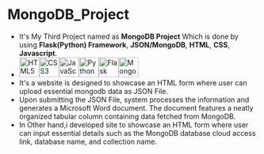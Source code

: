 # MongoDB_Project
  - It's My Third Project named as **MongoDB Project** Which is done by using **Flask(Python) Framework**, **JSON/MongoDB**, **HTML**, **CSS**, **Javascript**.
  - <img src="https://cdn.jsdelivr.net/gh/devicons/devicon/icons/html5/html5-original-wordmark.svg" alt="HTML5" width="40" height="40"/><img src="https://cdn.jsdelivr.net/gh/devicons/devicon/icons/css3/css3-original-wordmark.svg" alt="CSS3" width="40" height="40"/><img src="https://cdn.jsdelivr.net/gh/devicons/devicon/icons/javascript/javascript-original.svg" alt="JavaScript" width="40" height="40"/><img src="https://cdn.jsdelivr.net/gh/devicons/devicon/icons/python/python-original.svg" alt="Python" width="40" height="40"/><img src="https://raw.githubusercontent.com/gilbarbara/logos/master/logos/flask.svg" alt="Flask" width="40" height="40"/><img src="https://cdn.jsdelivr.net/gh/devicons/devicon/icons/mongodb/mongodb-original-wordmark.svg" alt="MongoDB" width="40" height="40"/>
  - It's a website is designed to showcase an HTML form where user can upload essential mongodb data as JSON File.
  - Upon submitting the JSON File, system processes the information and generates a Microsoft Word document. The document features a neatly organized tabular column containing data fetched from MongoDB.
  - In Other hand,i developed site to showcase an HTML form where user can input essential details such as the MongoDB database cloud access link, database name, and collection name.
